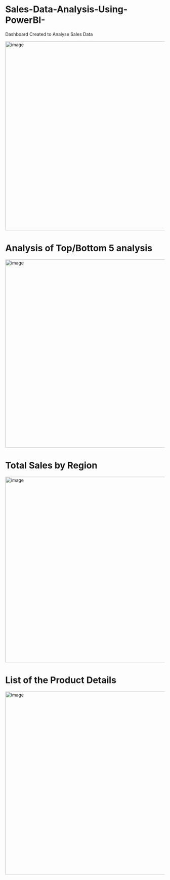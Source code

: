 # Sales-Data-Analysis-Using-PowerBI-

Dashboard Created to Analyse Sales Data

<img width="596" alt="image" src="https://github.com/Aadarsh1132/Sales-Data-Analysis-Using-PowerBI-/assets/133105879/6f5d595c-1d27-4b13-8026-7135e34e341a">

# Analysis of Top/Bottom 5 analysis
<img width="593" alt="image" src="https://github.com/Aadarsh1132/Sales-Data-Analysis-Using-PowerBI-/assets/133105879/e8ece295-0743-4895-9620-42f93f2a3821">

# Total Sales by Region
<img width="585" alt="image" src="https://github.com/Aadarsh1132/Sales-Data-Analysis-Using-PowerBI-/assets/133105879/dd6b8268-2ccc-4f7f-bbc6-26f74900bacf">


# List of the Product Details
<img width="577" alt="image" src="https://github.com/Aadarsh1132/Sales-Data-Analysis-Using-PowerBI-/assets/133105879/0a4f1e4c-c0ef-4c1d-9342-dfe3cb60a629">

